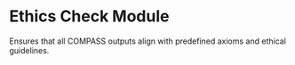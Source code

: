 # Ethics Check Module

Ensures that all COMPASS outputs align with predefined axioms and ethical guidelines.
